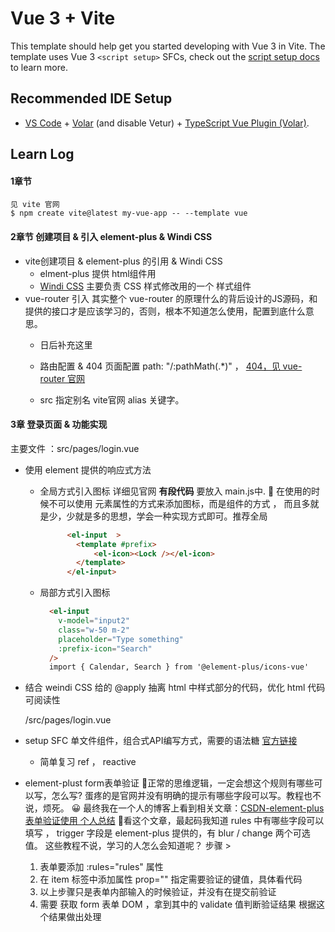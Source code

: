 # Vue 3 + Vite

This template should help get you started developing with Vue 3 in Vite. The template uses Vue 3 `<script setup>` SFCs, check out the [script setup docs](https://v3.vuejs.org/api/sfc-script-setup.html#sfc-script-setup) to learn more.

## Recommended IDE Setup

- [VS Code](https://code.visualstudio.com/) + [Volar](https://marketplace.visualstudio.com/items?itemName=Vue.volar) (and disable Vetur) + [TypeScript Vue Plugin (Volar)](https://marketplace.visualstudio.com/items?itemName=Vue.vscode-typescript-vue-plugin).




## Learn Log



#### 1章节
    见 vite 官网
    $ npm create vite@latest my-vue-app -- --template vue

#### 2章节 创建项目 & 引入 element-plus & Windi CSS

- vite创建项目 & element-plus 的引用 & Windi CSS
    - elment-plus 提供 html组件用
    - [Windi CSS](https://cn.windicss.org/guide/) 主要负责 CSS 样式修改用的一个 样式组件 
- vue-router 引入
  其实整个 vue-router 的原理什么的背后设计的JS源码，和提供的接口才是应该学习的，否则，根本不知道怎么使用，配置到底什么意思。
  - 日后补充这里
  - 路由配置 & 404 页面配置
    path: "/:pathMath(.*)"  ， [404，见 vue-router 官网](https://router.vuejs.org/zh/guide/essentials/dynamic-matching.html)

  - src 指定别名  vite官网 alias 关键字。

#### 3章 登录页面 & 功能实现

主要文件 ：src/pages/login.vue

- 使用 element 提供的响应式方法
  - 全局方式引入图标
      详细见官网 __有段代码__ 要放入 main.js中.
      :hankey: 在使用的时候不可以使用 元素属性的方式来添加图标，而是组件的方式 ， 而且多就是少，少就是多的思想，学会一种实现方式即可。推荐全局
      ```html
            <el-input  > 
              <template #prefix>
                  <el-icon><Lock /></el-icon>
              </template>
            </el-input>
      ```
  - 局部方式引入图标
    ```html
      <el-input
        v-model="input2"
        class="w-50 m-2"
        placeholder="Type something"
        :prefix-icon="Search"
      />
      import { Calendar, Search } from '@element-plus/icons-vue'
    ```
- 结合 weindi CSS 给的 @apply 抽离 html 中样式部分的代码，优化 html 代码可阅读性
 
  /src/pages/login.vue

- setup
   SFC 单文件组件，组合式API编写方式，需要的语法糖
   [官方链接](https://cn.vuejs.org/api/composition-api-setup.html#basic-usage)
  - 简单复习 ref ， reactive

- element-plust form表单验证
  :imp:正常的思维逻辑，一定会想这个规则有哪些可以写，怎么写? 蛋疼的是官网并没有明确的提示有哪些字段可以写。教程也不说，烦死。
  :grinning: 最终我在一个人的博客上看到相关文章：[CSDN-element-plus表单验证使用 个人总结](https://blog.csdn.net/ymzhaobth/article/details/120820053)
  :imp:看这个文章，最起码我知道 rules 中有哪些字段可以填写 ， trigger 字段是 element-plus 提供的，有 blur / change 两个可选值。 这些教程不说，学习的人怎么会知道呢？
  步骤 >
  1. 表单要添加 :rules="rules" 属性
  2. 在 item 标签中添加属性 prop="" 指定需要验证的键值，具体看代码
  3. 以上步骤只是表单内部输入的时候验证，并没有在提交前验证
  4. 需要 获取 form 表单 DOM ，拿到其中的 validate 值判断验证结果 根据这个结果做出处理

